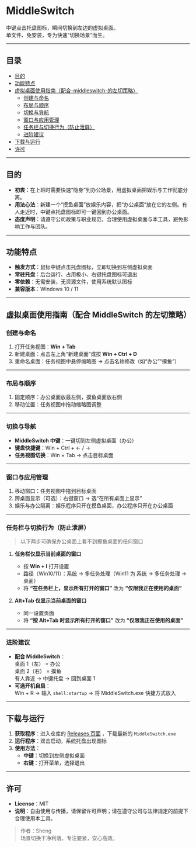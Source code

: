 # MiddleSwitch

中键点击托盘图标，瞬间切换到左边的虚拟桌面。  
单文件、免安装，专为快速“切换场景”而生。

---

## 目录
- [目的](#目的)
- [功能特点](#功能特点)
- [虚拟桌面使用指南（配合-middleswitch-的左切策略）](#虚拟桌面使用指南配合-middleswitch-的左切策略)
  - [创建与命名](#创建与命名)
  - [布局与顺序](#布局与顺序)
  - [切换与导航](#切换与导航)
  - [窗口与应用管理](#窗口与应用管理)
  - [任务栏与切换行为（防止泄屏）](#任务栏与切换行为防止泄屏)
  - [进阶建议](#进阶建议)
- [下载与运行](#下载与运行)
- [许可](#许可)

---

## 目的

- **初衷**：在上班时需要快速“隐身”到办公场景，用虚拟桌面把娱乐与工作彻底分离。  
- **用法心法**：新建一个“摸鱼桌面”放娱乐内容，把“办公桌面”放在它的左侧。有人走近时，中键点托盘图标即可一键回到办公桌面。  
- **态度声明**：请遵守公司政策与职业规范，合理使用虚拟桌面与本工具，避免影响工作与团队。

---

## 功能特点

- **触发方式**：鼠标中键点击托盘图标，立即切换到左侧虚拟桌面  
- **常驻托盘**：后台运行、占用极小、右键托盘图标可退出  
- **零依赖**：无需安装，无资源文件，使用系统默认图标  
- **兼容版本**：Windows 10 / 11

---

## 虚拟桌面使用指南（配合 MiddleSwitch 的左切策略）

### 创建与命名
1. 打开任务视图：**Win + Tab**  
2. 新建桌面：点击左上角“新建桌面”或按 **Win + Ctrl + D**  
3. 重命名桌面：任务视图中悬停缩略图 → 点击名称修改（如“办公”“摸鱼”）

---

### 布局与顺序
1. 固定顺序：办公桌面放最左侧，摸鱼桌面放右侧  
2. 移动位置：任务视图中拖动缩略图调整

---

### 切换与导航
- **MiddleSwitch 中键**：一键切到左侧虚拟桌面（办公）  
- **键盘快捷键**：Win + Ctrl + ← / →  
- **任务视图切换**：Win + Tab → 点击目标桌面

---

### 窗口与应用管理
1. 移动窗口：任务视图中拖到目标桌面  
2. 跨桌面显示（可选）：右键窗口 → 选“在所有桌面上显示”  
3. 娱乐与办公隔离：娱乐程序只开在摸鱼桌面，办公程序只开在办公桌面

---

### 任务栏与切换行为（防止泄屏）
> 以下两步可确保办公桌面上看不到摸鱼桌面的任何窗口

1. **任务栏仅显示当前桌面的窗口**  
   - 按 **Win + I** 打开设置  
   - 路径（Win10/11）：系统 → 多任务处理（Win11 为 系统 → 多任务处理 → 桌面）  
   - 将 **“在任务栏上，显示所有打开的窗口”** 改为 **“仅限我正在使用的桌面”**

2. **Alt+Tab 仅显示当前桌面的窗口**  
   - 同一设置页面  
   - 将 **“按 Alt+Tab 时显示所有打开的窗口”** 改为 **“仅限我正在使用的桌面”**

---

### 进阶建议
- **配合 MiddleSwitch**：  
  桌面 1（左） = 办公  
  桌面 2（右） = 摸鱼  
  有人靠近 → 中键托盘 → 回到桌面 1  
- **可选开机自启**：  
  Win + R → 输入 `shell:startup` → 将 MiddleSwitch.exe 快捷方式放入

---

## 下载与运行
1. **获取程序**：进入仓库的 [Releases 页面](https://github.com/Alexy-Lin/MiddleSwitchCpp/releases) ，下载最新的 `MiddleSwitch.exe`  
2. **运行程序**：双击启动，系统托盘出现图标  
3. **使用方法**：  
   - **中键**：切换到左侧虚拟桌面  
   - **右键**：打开菜单，选择退出

---

## 许可
- **License**：MIT  
- **说明**：自由使用与传播，请保留许可声明；请在遵守公司与法律规定的前提下合理使用本工具。  

> 作者：Sheng  
> 场景切换干净利落，专注要紧，安心高效。
